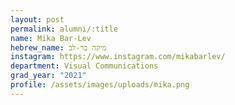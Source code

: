 ```yaml
---
layout: post
permalink: alumni/:title
name: Mika Bar-Lev
hebrew_name: מיקה בר-לב
instagram: https://www.instagram.com/mikabarlev/
department: Visual Communications
grad_year: "2021"
profile: /assets/images/uploads/mika.png
---
```

